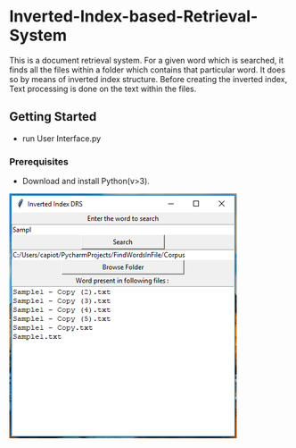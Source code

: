 # Inverted-Index-based-Retrieval-System
This is a document retrieval system. For a given word which is searched, it finds all the files within a folder which contains that particular word. It does so by means of inverted index structure. Before creating the inverted index, Text processing is done on the text within the files. 

## Getting Started
* run User Interface.py

### Prerequisites
* Download and install Python(v>3).

![Inverted Index UI](InvertedIndexDRS.png)
